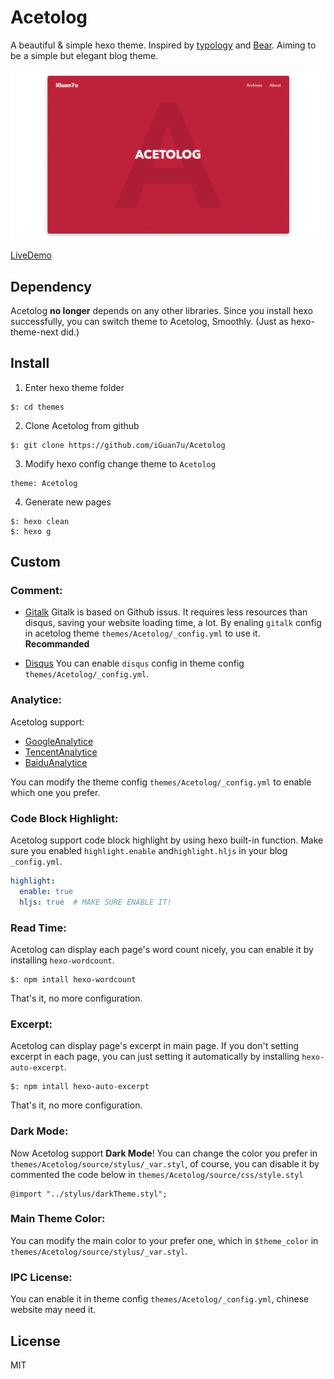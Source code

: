 # Acetolog

A beautiful & simple hexo theme. Inspired by [typology](https://demo.mekshq.com/typology/) and [Bear](https://demo.mekshq.com/typology/). Aiming to be a simple but elegant blog theme.

![ScreenShot](./screenshot/1.png)

[LiveDemo](https://www.iguan7u.cn)

## Dependency

Acetolog **no longer** depends on any other libraries. Since you install hexo successfully, you can switch theme to Acetolog, Smoothly. (Just as hexo-theme-next did.)

## Install

1. Enter hexo theme folder
```
$: cd themes
```

2. Clone Acetolog from github
```
$: git clone https://github.com/iGuan7u/Acetolog
```

3. Modify hexo config change theme to `Acetolog`
```
theme: Acetolog
```

4. Generate new pages
```
$: hexo clean
$: hexo g
```

## Custom

### Comment:

- [Gitalk](https://github.com/gitalk/gitalk)
Gitalk is based on Github issus. It requires less resources than disqus, saving your website loading time, a lot.
By enaling `gitalk` config in acetolog theme `themes/Acetolog/_config.yml` to use it. **Recommanded**

- [Disqus](https://disqus.com)
You can enable `disqus` config in theme config `themes/Acetolog/_config.yml`.

### Analytice:

Acetolog support: 

- [GoogleAnalytice](https://analytics.google.com)
- [TencentAnalytice](https://mta.qq.com)
- [BaiduAnalytice](https://tongji.baidu.com)

You can modify the theme config `themes/Acetolog/_config.yml` to enable which one you prefer.

### Code Block Highlight:

Acetolog support code block highlight by using hexo built-in function. Make sure you enabled `highlight.enable` and`highlight.hljs` in your blog `_config.yml`.

```yml
highlight:
  enable: true
  hljs: true  # MAKE SURE ENABLE IT!
```

### Read Time:

Acetolog can display each page's word count nicely, you can enable it by installing `hexo-wordcount`.

```
$: npm intall hexo-wordcount
```

That's it, no more configuration.

### Excerpt:

Acetolog can display page's excerpt in main page. If you don't setting excerpt in each page, you can just setting it automatically by installing `hexo-auto-excerpt`.

```
$: npm intall hexo-auto-excerpt
```

That's it, no more configuration.

### Dark Mode:

Now Acetolog support **Dark Mode**!
You can change the color you prefer in `themes/Acetolog/source/stylus/_var.styl`, of course, you can disable it by commented the code below in `themes/Acetolog/source/css/style.styl`

```
@import "../stylus/darkTheme.styl";
```

### Main Theme Color:

You can modify the main color to your prefer one, which in `$theme_color` in `themes/Acetolog/source/stylus/_var.styl`.

### IPC License:

You can enable it in theme config `themes/Acetolog/_config.yml`, chinese website may need it.

## License
MIT
